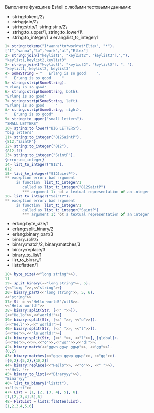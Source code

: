 Выполните функции в Eshell с любыми тестовыми данными:

- string:tokens/2\
- string:join/2\
- string:strip/1, string:strip/2\
- string:to_upper/1, string:to_lower/1\
- string:to_integer/1 и erlang:list_to_integer/1

```erlang
1> string:tokens("I*wanna*to*work*at*Eltex", "*").
["I","wanna","to","work","at","Eltex"]
2> string:join(["keylist1", "keylist2", "keylist3"],",").
"keylist1,keylist2,keylist3"
3> string:join(["keylist1", "keylist2", "keylist3"], ", ").
"keylist1, keylist2, keylist3"
4> SomeString = "   Erlang is so good     ".
"   Erlang is so good     "
5> string:strip(SomeString).
"Erlang is so good"
6> string:strip(SomeString, both).
"Erlang is so good"
7> string:strip(SomeString, left).
"Erlang is so good     "
8> string:strip(SomeString, right).
"   Erlang is so good"
9> string:to_upper("small letters").
"SMALL LETTERS"
10> string:to_lower("BIG LETTERS").
"big letters"
11> string:to_integer("812SaintP").
{812,"SaintP"}
12> string:to_integer("812").
{812,[]}
13> string:to_integer("SaintP").
{error,no_integer}
14> list_to_integer("812").
812
15> list_to_integer("812SaintP").
** exception error: bad argument
     in function  list_to_integer/1
        called as list_to_integer("812SaintP")
        *** argument 1: not a textual representation of an integer
16> list_to_integer("SaintP").
** exception error: bad argument
     in function  list_to_integer/1
        called as list_to_integer("SaintP")
        *** argument 1: not a textual representation of an integer
```

- erlang:byte_size/1
- erlang:split_binary/2
- erlang:binary_part/3
- binary:split/2
- binary:match/2, binary:matches/3
- binary:replace/3
- binary_to_list/1
- list_to_binary/1
- lists:flatten/1

```erlang
18> byte_size(<<"long string">>).
11
19> split_binary(<<"long string">>, 5).
{<<"long ">>,<<"string">>}
20> binary_part(<<"long string">>, 5, 6).
<<"string">>
37> Str = <<"Hello world!"/utf8>>.
<<"Hello world!">>
38> binary:split(Str, [<<" ">>]).
[<<"Hello">>,<<"world!">>]
39> binary:split(Str, [<<" ">>, <<"o">>]).
[<<"Hell">>,<<" world!">>]
40> binary:split(Str, [<<" ">>, <<"l">>]).
[<<"He">>,<<"lo world!">>]
41> binary:split(Str, [<<" ">>, <<"l">>], [global]).
[<<"He">>,<<>>,<<"o">>,<<"wor">>,<<"d!">>]
42> binary:match(<<"ggwp ggwp ggwp">>, <<"gg">>).
{0,2}
43> binary:matches(<<"ggwp ggwp ggwp">>, <<"gg">>).
[{0,2},{5,2},{10,2}]
44> binary:replace(<<"Hello">>, <<"o">>, <<" ">>).
<<"Hell ">>
45> binary_to_list(<<"Binaryyy">>).
"Binaryyy"
46> list_to_binary("listtt").
<<"listtt">>
47> List = [1, [2, [3, 4], 5], 6].
[1,[2,[3,4],5],6]
48> FlatList = lists:flatten(List).
[1,2,3,4,5,6]
```